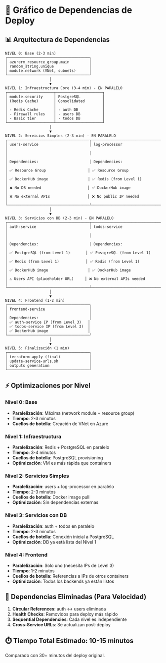 # 🎯 Gráfico de Dependencias de Deploy

## 📊 Arquitectura de Dependencias

```
NIVEL 0: Base (2-3 min)
┌─────────────────────────────────────┐
│ azurerm_resource_group.main         │
│ random_string.unique                │
│ module.network (VNet, subnets)      │
└─────────────────────────────────────┘
                    │
                    ▼
NIVEL 1: Infraestructura Core (3-4 min) - EN PARALELO
┌─────────────────────┬─────────────────────┐
│ module.security     │ PostgreSQL          │
│ (Redis Cache)       │ Consolidated        │
│                     │                     │
│ - Redis Cache       │ - auth DB           │
│ - Firewall rules    │ - users DB          │
│ - Basic tier        │ - todos DB          │
└─────────────────────┴─────────────────────┘
                    │
                    ▼
NIVEL 2: Servicios Simples (2-3 min) - EN PARALELO
┌─────────────────────────────────────┬─────────────────────────────────────┐
│ users-service                       │ log-processor                       │
│                                     │                                     │
│ Dependencies:                       │ Dependencies:                       │
│ ✅ Resource Group                   │ ✅ Resource Group                   │
│ ✅ DockerHub image                  │ ✅ Redis (from Level 1)             │
│ ❌ No DB needed                     │ ✅ DockerHub image                  │
│ ❌ No external APIs                 │ ❌ No public IP needed              │
└─────────────────────────────────────┴─────────────────────────────────────┘
                    │
                    ▼
NIVEL 3: Servicios con DB (2-3 min) - EN PARALELO
┌─────────────────────────────────────┬─────────────────────────────────────┐
│ auth-service                        │ todos-service                       │
│                                     │                                     │
│ Dependencies:                       │ Dependencies:                       │
│ ✅ PostgreSQL (from Level 1)       │ ✅ PostgreSQL (from Level 1)       │
│ ✅ Redis (from Level 1)            │ ✅ Redis (from Level 1)            │
│ ✅ DockerHub image                  │ ✅ DockerHub image                  │
│ ⚠️ Users API (placeholder URL)     │ ❌ No external APIs needed         │
└─────────────────────────────────────┴─────────────────────────────────────┘
                    │
                    ▼
NIVEL 4: Frontend (1-2 min)
┌─────────────────────────────────────┐
│ frontend-service                    │
│                                     │
│ Dependencies:                       │
│ ✅ auth-service IP (from Level 3)   │
│ ✅ todos-service IP (from Level 3)  │
│ ✅ DockerHub image                  │
└─────────────────────────────────────┘
                    │
                    ▼
NIVEL 5: Finalización (1 min)
┌─────────────────────────────────────┐
│ terraform apply (final)             │
│ update-service-urls.sh              │
│ outputs generation                  │
└─────────────────────────────────────┘
```

## ⚡ Optimizaciones por Nivel

### Nivel 0: Base
- **Paralelización**: Máxima (network module + resource group)
- **Tiempo**: 2-3 minutos
- **Cuellos de botella**: Creación de VNet en Azure

### Nivel 1: Infraestructura
- **Paralelización**: Redis + PostgreSQL en paralelo
- **Tiempo**: 3-4 minutos
- **Cuellos de botella**: PostgreSQL provisioning
- **Optimización**: VM es más rápida que containers

### Nivel 2: Servicios Simples
- **Paralelización**: users + log-processor en paralelo
- **Tiempo**: 2-3 minutos
- **Cuellos de botella**: Docker image pull
- **Optimización**: Sin dependencias externas

### Nivel 3: Servicios con DB
- **Paralelización**: auth + todos en paralelo
- **Tiempo**: 2-3 minutos
- **Cuellos de botella**: Conexión inicial a PostgreSQL
- **Optimización**: DB ya está lista del Nivel 1

### Nivel 4: Frontend
- **Paralelización**: Solo uno (necesita IPs de Level 3)
- **Tiempo**: 1-2 minutos
- **Cuellos de botella**: Referencias a IPs de otros containers
- **Optimización**: Todos los backends ya están listos

## 🚫 Dependencias Eliminadas (Para Velocidad)

1. **Circular References**: auth ↔ users eliminada
2. **Health Checks**: Removidos para deploy más rápido
3. **Sequential Dependencies**: Cada nivel es independiente
4. **Cross-Service URLs**: Se actualizan post-deploy

## ⏱️ Tiempo Total Estimado: 10-15 minutos

Comparado con 30+ minutos del deploy original.